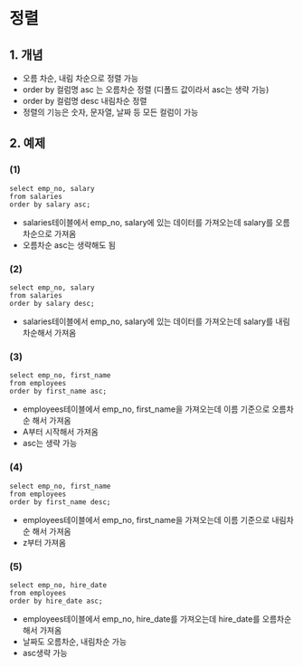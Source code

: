 # 정렬
## 1. 개념
* 오름 차순, 내림 차순으로 정렬 가능
* order by 컬럼명 asc 는 오름차순 정렬 (디폴드 값이라서 asc는 생략 가능)
* order by 컬럼명 desc 내림차순 정렬
* 정렬의 기능은 숫자, 문자열, 날짜 등 모든 컬럼이 가능

## 2. 예제
### (1)
```
select emp_no, salary
from salaries
order by salary asc;
```
* salaries테이블에서 emp_no, salary에 있는 데이터를 가져오는데 salary를 오름차순으로 가져옴
* 오름차순 asc는 생략해도 됨 

### (2)
````
select emp_no, salary
from salaries
order by salary desc;
````
* salaries테이블에서 emp_no, salary에 있는 데이터를 가져오는데 salary를 내림차순해서 가져옴

### (3)
```
select emp_no, first_name
from employees
order by first_name asc;
```
* employees테이블에서 emp_no, first_name을 가져오는데 이름 기준으로 오름차순 해서 가져옴
* A부터 시작해서 가져옴
* asc는 생략 가능

### (4)
```
select emp_no, first_name
from employees
order by first_name desc;
```
* employees테이블에서 emp_no, first_name을 가져오는데 이름 기준으로 내림차순 해서 가져옴
* z부터 가져옴 

### (5)
```
select emp_no, hire_date 
from employees
order by hire_date asc;
```
* employees테이블에서 emp_no, hire_date를 가져오는데 hire_date를 오름차순해서 가져옴
* 날짜도 오름차순, 내림차순 가능
* asc생략 가능